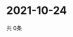 # 2021-10-24
  共 0条

  <!-- BEGIN -->
  <!-- 最后更新时间Sun Oct 24 2021 00:18:27 GMT+0000 (Coordinated Universal Time) -->
  
  <!-- END -->
  
  